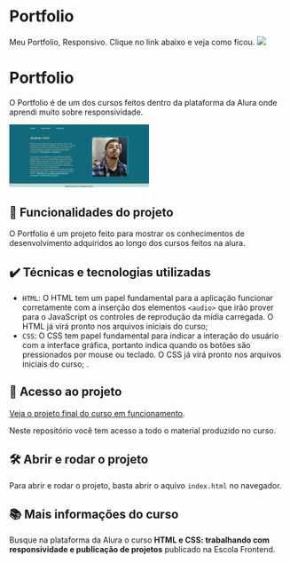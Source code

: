 # Portfolio
Meu Portfolio, Responsivo. Clique no link abaixo e veja como ficou.
![](https://raw.githubusercontent.com/Rox351/Portifolio/main/Portfolio.png)

# Portfolio

O Portfolio é de um dos cursos feitos dentro da plataforma da Alura onde aprendi muito sobre responsividade.

<img src="https://raw.githubusercontent.com/Rox351/Portfolio/main/SobreMim.png" alt="Imagem do Alura MIDI" width="50%">


## 🔨 Funcionalidades do projeto

O Portfolio é um projeto feito para mostrar os conhecimentos de desenvolvimento adquiridos ao longo dos cursos feitos na alura.

## ✔️ Técnicas e tecnologias utilizadas

- `HTML`: O HTML tem um papel fundamental para a aplicação funcionar corretamente com a inserção dos elementos `<audio>` que irão prover para o JavaScript os controles de reprodução da mídia carregada. O HTML já virá pronto nos arquivos iniciais do curso;
- `CSS`: O CSS tem papel fundamental para indicar a interação do usuário com a interface gráfica, portanto indica quando os botões são pressionados por mouse ou teclado. O CSS já virá pronto nos arquivos iniciais do curso;
  .

## 📁 Acesso ao projeto

[Veja o projeto final do curso em funcionamento](https://rox351.github.io/Portfolio/).

Neste repositório você tem acesso a todo o material produzido no curso.

## 🛠️ Abrir e rodar o projeto

Para abrir e rodar o projeto, basta abrir o aquivo `index.html` no navegador.

## 📚 Mais informações do curso

Busque na plataforma da Alura o curso **HTML e CSS: trabalhando com responsividade e publicação de projetos** publicado na Escola Frontend.
